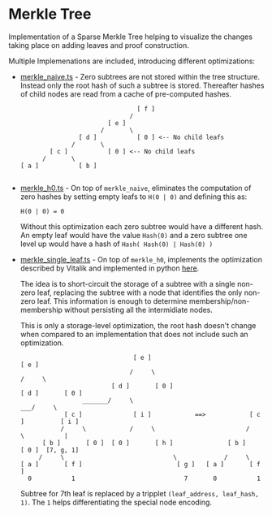 # Merkle Tree

Implementation of a Sparse Merkle Tree helping to visualize the changes taking place on adding leaves and proof construction.

Multiple Implemenations are included, introducing different optimizations:

* [merkle_naive.ts](./src/trees/merkle_naive.ts) - Zero subtrees are not stored within the tree structure. Instead only the root hash of such a subtree is stored. Thereafter hashes of child nodes are read from a cache of pre-computed hashes.

    ```
                                    [ f ]
                                  /
                            [ e ]
                          /       \
                    [ d ]           [ 0 ] <-- No child leafs
                  /       \
            [ c ]           [ 0 ] <-- No child leafs
          /       \
    [ a ]           [ b ]
                                    
    ```

* [merkle_h0.ts](./src/trees/merkle_h0.ts) - On top of `merkle_naive`, eliminates the computation of zero hashes by setting empty leafs to `H(0 | 0)` and defining this as: <BR /> 

    `H(0 | 0) = 0`

    Without this optimization each zero subtree would have a different hash. An empty leaf would have the value `Hash(0)` and a zero subtree one level up would have a  hash of `Hash( Hash(0) | Hash(0) )`


* [merkle_single_leaf.ts](./src/trees/merkle_single_leaf.ts) - On top of `merkle_h0`, implements the optimization described by Vitalik and implemented in python [here](../vitalik_merkle_optimizations/new_bintrie_optimized.py).

  The idea is to short-circuit the storage of a subtree with a single non-zero leaf, replacing the subtree with a node that identifies the only non-zero leaf. This information is enough to determine membership/non-membership without persisting all the intermidiate nodes.

  This is only a storage-level optimization, the root hash doesn't change when compared to an implementation that does not include such an optimization.

  ```
                                 [ e ]                                          [ e ]
                                /     \                                        /     \
                           [ d ]       [ 0 ]                              [ d ]       [ 0 ]
                   _______/     \                                     ___/     \
              [ c ]              [ i ]            ==>            [ c ]          [ i ]              
             /     \            /     \                         /     \           |
        [ b ]       [ 0 ]  [ 0 ]       [ h ]               [ b ]       [ 0 ]  [7, g, 1] 
       /     \                              \             /     \
  [ a ]       [ f ]                          [ g ]   [ a ]       [ f ]
    0           1                              7       0           1 
  ```

  Subtree for 7th leaf is replaced by a tripplet `(leaf_address, leaf_hash, 1)`. The `1` helps differentiating the special node encoding. 